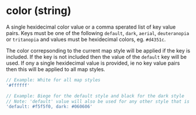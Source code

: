 # color (string)

A single hexidecimal color value or a comma sperated list of key value pairs. Keys must be one of the following `default`, `dark`, `aerial`, `deuteranopia` or `tritanopia` and values must be hexidecimal colors, eg. `#d4351c`.

The color correpsonding to the current map style will be applied if the key is included. If the key is not included then the value of the `default` key will be used. If ony a single hexidecimal value is provided, ie no key value pairs then this will be applied to all map styles.

```js
// Example: White for all map styles
'#ffffff'

// Example: Biege for the default style and black for the dark style
// Note: 'default' value will also be used for any other style that is not 'dark'
'default: #f5f5f0, dark: #060606'
```
